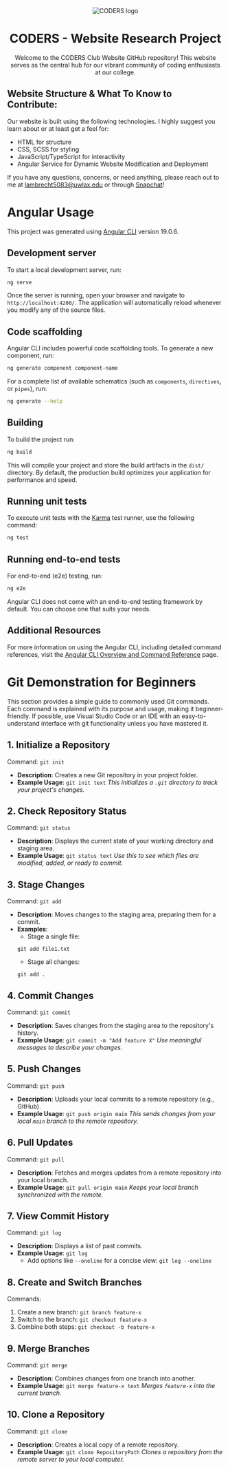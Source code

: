 <div align="center">

<img src="public/logo.png" alt="CODERS logo">

# CODERS - Website Research Project

Welcome to the CODERS Club Website GitHub repository! This website serves as the central hub for our vibrant community of coding enthusiasts at our college.

</div>

## Website Structure & What To Know to Contribute:

Our website is built using the following technologies. I highly suggest you learn about or at least get a feel for:

- HTML for structure
- CSS, SCSS for styling
- JavaScript/TypeScript for interactivity
- Angular Service for Dynamic Website Modification and Deployment

If you have any questions, concerns, or need anything, please reach out to me at lambrecht5083@uwlax.edu or through [Snapchat](https://snapchat.com/add/bren-dog2020)!

# Angular Usage

This project was generated using [Angular CLI](https://github.com/angular/angular-cli) version 19.0.6.

## Development server

To start a local development server, run:

```bash
ng serve
```

Once the server is running, open your browser and navigate to `http://localhost:4200/`. The application will automatically reload whenever you modify any of the source files.

## Code scaffolding

Angular CLI includes powerful code scaffolding tools. To generate a new component, run:

```bash
ng generate component component-name
```

For a complete list of available schematics (such as `components`, `directives`, or `pipes`), run:

```bash
ng generate --help
```

## Building

To build the project run:

```bash
ng build
```

This will compile your project and store the build artifacts in the `dist/` directory. By default, the production build optimizes your application for performance and speed.

## Running unit tests

To execute unit tests with the [Karma](https://karma-runner.github.io) test runner, use the following command:

```bash
ng test
```

## Running end-to-end tests

For end-to-end (e2e) testing, run:

```bash
ng e2e
```

Angular CLI does not come with an end-to-end testing framework by default. You can choose one that suits your needs.

## Additional Resources

For more information on using the Angular CLI, including detailed command references, visit the [Angular CLI Overview and Command Reference](https://angular.dev/tools/cli) page.

# Git Demonstration for Beginners

This section provides a simple guide to commonly used Git commands. Each command is explained with its purpose and usage, making it beginner-friendly.
If possible, use Visual Studio Code or an IDE with an easy-to-understand interface with git functionality unless you have mastered it.

## 1. Initialize a Repository
Command: `git init`
- **Description**: Creates a new Git repository in your project folder.
- **Example Usage**: `git init text` *This initializes a `.git` directory to track your project's changes.*

## 2. Check Repository Status
Command: `git status`
- **Description**: Displays the current state of your working directory and staging area.
- **Example Usage**: `git status text` *Use this to see which files are modified, added, or ready to commit.*

## 3. Stage Changes
Command: `git add`
- **Description**: Moves changes to the staging area, preparing them for a commit.
- **Examples**:
  - Stage a single file:
  ```
  git add file1.txt
  ```
  - Stage all changes:
  ```
  git add .
  ```

## 4. Commit Changes
Command: `git commit`
- **Description**: Saves changes from the staging area to the repository's history.
- **Example Usage**: `git commit -m "Add feature X"` *Use meaningful messages to describe your changes.*

## 5. Push Changes
Command: `git push`
- **Description**: Uploads your local commits to a remote repository (e.g., GitHub).
- **Example Usage**: `git push origin main` *This sends changes from your local `main` branch to the remote repository.*

## 6. Pull Updates
Command: `git pull`
- **Description**: Fetches and merges updates from a remote repository into your local branch.
- **Example Usage**: `git pull origin main` *Keeps your local branch synchronized with the remote.*

## 7. View Commit History
Command: `git log`
- **Description**: Displays a list of past commits.
- **Example Usage**: `git log`
  - Add options like `--oneline` for a concise view: `git log --oneline`

## 8. Create and Switch Branches
Commands:
1. Create a new branch: `git branch feature-x`
2. Switch to the branch: `git checkout feature-x`
3. Combine both steps: `git checkout -b feature-x`

## 9. Merge Branches
Command: `git merge`
- **Description**: Combines changes from one branch into another.
- **Example Usage**: `git merge feature-x text` *Merges `feature-x` into the current branch.*

## 10. Clone a Repository
Command: `git clone`
- **Description**: Creates a local copy of a remote repository.
- **Example Usage**: `git clone RepositoryPath` *Clones a repository from the remote server to your local computer.*
